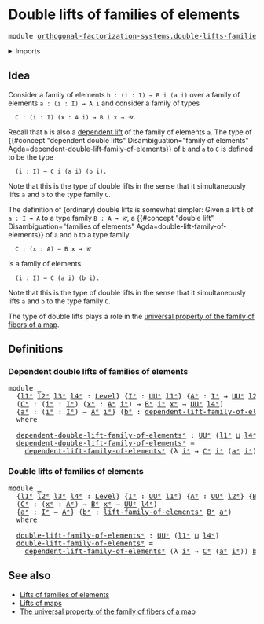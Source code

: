 # Double lifts of families of elements

<pre class="Agda"><a id="49" class="Keyword">module</a> <a id="56" href="orthogonal-factorization-systems.double-lifts-families-of-elements%25E1%25B5%2589.html" class="Module">orthogonal-factorization-systems.double-lifts-families-of-elementsᵉ</a> <a id="124" class="Keyword">where</a>
</pre>
<details><summary>Imports</summary>

<pre class="Agda"><a id="180" class="Keyword">open</a> <a id="185" class="Keyword">import</a> <a id="192" href="foundation.universe-levels%25E1%25B5%2589.html" class="Module">foundation.universe-levelsᵉ</a>

<a id="221" class="Keyword">open</a> <a id="226" class="Keyword">import</a> <a id="233" href="orthogonal-factorization-systems.lifts-families-of-elements%25E1%25B5%2589.html" class="Module">orthogonal-factorization-systems.lifts-families-of-elementsᵉ</a>
</pre>
</details>

## Idea

Consider a family of elements `b : (i : I) → B i (a i)` over a family of
elements `a : (i : I) → A i` and consider a family of types

```text
  C : (i : I) (x : A i) → B i x → 𝒰.
```

Recall that `b` is also a
[dependent lift](orthogonal-factorization-systems.lifts-families-of-elements.md)
of the family of elements `a`. The type of
{{#concept "dependent double lifts" Disambiguation="family of elements" Agda=dependent-double-lift-family-of-elements}}
of `b` and `a` to `C` is defined to be the type

```text
  (i : I) → C i (a i) (b i).
```

Note that this is the type of double lifts in the sense that it simultaneously
lifts `a` and `b` to the type family `C`.

The definition of (ordinary) double lifts is somewhat simpler: Given a lift `b`
of `a : I → A` to a type family `B : A → 𝒰`, a
{{#concept "double lift" Disambiguation="families of elements" Agda=double-lift-family-of-elements}}
of `a` and `b` to a type family

```text
  C : (x : A) → B x → 𝒰
```

is a family of elements

```text
  (i : I) → C (a i) (b i).
```

Note that this is the type of double lifts in the sense that it simultaneously
lifts `a` and `b` to the type family `C`.

The type of double lifts plays a role in the
[universal property of the family of fibers of a map](foundation.universal-property-family-of-fibers-of-maps.md).

## Definitions

### Dependent double lifts of families of elements

<pre class="Agda"><a id="1708" class="Keyword">module</a> <a id="1715" href="orthogonal-factorization-systems.double-lifts-families-of-elements%25E1%25B5%2589.html#1715" class="Module">_</a>
  <a id="1719" class="Symbol">{</a><a id="1720" href="orthogonal-factorization-systems.double-lifts-families-of-elements%25E1%25B5%2589.html#1720" class="Bound">l1ᵉ</a> <a id="1724" href="orthogonal-factorization-systems.double-lifts-families-of-elements%25E1%25B5%2589.html#1724" class="Bound">l2ᵉ</a> <a id="1728" href="orthogonal-factorization-systems.double-lifts-families-of-elements%25E1%25B5%2589.html#1728" class="Bound">l3ᵉ</a> <a id="1732" href="orthogonal-factorization-systems.double-lifts-families-of-elements%25E1%25B5%2589.html#1732" class="Bound">l4ᵉ</a> <a id="1736" class="Symbol">:</a> <a id="1738" href="Agda.Primitive.html#742" class="Postulate">Level</a><a id="1743" class="Symbol">}</a> <a id="1745" class="Symbol">{</a><a id="1746" href="orthogonal-factorization-systems.double-lifts-families-of-elements%25E1%25B5%2589.html#1746" class="Bound">Iᵉ</a> <a id="1749" class="Symbol">:</a> <a id="1751" href="Agda.Primitive.html#429" class="Primitive">UUᵉ</a> <a id="1755" href="orthogonal-factorization-systems.double-lifts-families-of-elements%25E1%25B5%2589.html#1720" class="Bound">l1ᵉ</a><a id="1758" class="Symbol">}</a> <a id="1760" class="Symbol">{</a><a id="1761" href="orthogonal-factorization-systems.double-lifts-families-of-elements%25E1%25B5%2589.html#1761" class="Bound">Aᵉ</a> <a id="1764" class="Symbol">:</a> <a id="1766" href="orthogonal-factorization-systems.double-lifts-families-of-elements%25E1%25B5%2589.html#1746" class="Bound">Iᵉ</a> <a id="1769" class="Symbol">→</a> <a id="1771" href="Agda.Primitive.html#429" class="Primitive">UUᵉ</a> <a id="1775" href="orthogonal-factorization-systems.double-lifts-families-of-elements%25E1%25B5%2589.html#1724" class="Bound">l2ᵉ</a><a id="1778" class="Symbol">}</a> <a id="1780" class="Symbol">{</a><a id="1781" href="orthogonal-factorization-systems.double-lifts-families-of-elements%25E1%25B5%2589.html#1781" class="Bound">Bᵉ</a> <a id="1784" class="Symbol">:</a> <a id="1786" class="Symbol">(</a><a id="1787" href="orthogonal-factorization-systems.double-lifts-families-of-elements%25E1%25B5%2589.html#1787" class="Bound">iᵉ</a> <a id="1790" class="Symbol">:</a> <a id="1792" href="orthogonal-factorization-systems.double-lifts-families-of-elements%25E1%25B5%2589.html#1746" class="Bound">Iᵉ</a><a id="1794" class="Symbol">)</a> <a id="1796" class="Symbol">→</a> <a id="1798" href="orthogonal-factorization-systems.double-lifts-families-of-elements%25E1%25B5%2589.html#1761" class="Bound">Aᵉ</a> <a id="1801" href="orthogonal-factorization-systems.double-lifts-families-of-elements%25E1%25B5%2589.html#1787" class="Bound">iᵉ</a> <a id="1804" class="Symbol">→</a> <a id="1806" href="Agda.Primitive.html#429" class="Primitive">UUᵉ</a> <a id="1810" href="orthogonal-factorization-systems.double-lifts-families-of-elements%25E1%25B5%2589.html#1728" class="Bound">l3ᵉ</a><a id="1813" class="Symbol">}</a>
  <a id="1817" class="Symbol">(</a><a id="1818" href="orthogonal-factorization-systems.double-lifts-families-of-elements%25E1%25B5%2589.html#1818" class="Bound">Cᵉ</a> <a id="1821" class="Symbol">:</a> <a id="1823" class="Symbol">(</a><a id="1824" href="orthogonal-factorization-systems.double-lifts-families-of-elements%25E1%25B5%2589.html#1824" class="Bound">iᵉ</a> <a id="1827" class="Symbol">:</a> <a id="1829" href="orthogonal-factorization-systems.double-lifts-families-of-elements%25E1%25B5%2589.html#1746" class="Bound">Iᵉ</a><a id="1831" class="Symbol">)</a> <a id="1833" class="Symbol">(</a><a id="1834" href="orthogonal-factorization-systems.double-lifts-families-of-elements%25E1%25B5%2589.html#1834" class="Bound">xᵉ</a> <a id="1837" class="Symbol">:</a> <a id="1839" href="orthogonal-factorization-systems.double-lifts-families-of-elements%25E1%25B5%2589.html#1761" class="Bound">Aᵉ</a> <a id="1842" href="orthogonal-factorization-systems.double-lifts-families-of-elements%25E1%25B5%2589.html#1824" class="Bound">iᵉ</a><a id="1844" class="Symbol">)</a> <a id="1846" class="Symbol">→</a> <a id="1848" href="orthogonal-factorization-systems.double-lifts-families-of-elements%25E1%25B5%2589.html#1781" class="Bound">Bᵉ</a> <a id="1851" href="orthogonal-factorization-systems.double-lifts-families-of-elements%25E1%25B5%2589.html#1824" class="Bound">iᵉ</a> <a id="1854" href="orthogonal-factorization-systems.double-lifts-families-of-elements%25E1%25B5%2589.html#1834" class="Bound">xᵉ</a> <a id="1857" class="Symbol">→</a> <a id="1859" href="Agda.Primitive.html#429" class="Primitive">UUᵉ</a> <a id="1863" href="orthogonal-factorization-systems.double-lifts-families-of-elements%25E1%25B5%2589.html#1732" class="Bound">l4ᵉ</a><a id="1866" class="Symbol">)</a>
  <a id="1870" class="Symbol">{</a><a id="1871" href="orthogonal-factorization-systems.double-lifts-families-of-elements%25E1%25B5%2589.html#1871" class="Bound">aᵉ</a> <a id="1874" class="Symbol">:</a> <a id="1876" class="Symbol">(</a><a id="1877" href="orthogonal-factorization-systems.double-lifts-families-of-elements%25E1%25B5%2589.html#1877" class="Bound">iᵉ</a> <a id="1880" class="Symbol">:</a> <a id="1882" href="orthogonal-factorization-systems.double-lifts-families-of-elements%25E1%25B5%2589.html#1746" class="Bound">Iᵉ</a><a id="1884" class="Symbol">)</a> <a id="1886" class="Symbol">→</a> <a id="1888" href="orthogonal-factorization-systems.double-lifts-families-of-elements%25E1%25B5%2589.html#1761" class="Bound">Aᵉ</a> <a id="1891" href="orthogonal-factorization-systems.double-lifts-families-of-elements%25E1%25B5%2589.html#1877" class="Bound">iᵉ</a><a id="1893" class="Symbol">}</a> <a id="1895" class="Symbol">(</a><a id="1896" href="orthogonal-factorization-systems.double-lifts-families-of-elements%25E1%25B5%2589.html#1896" class="Bound">bᵉ</a> <a id="1899" class="Symbol">:</a> <a id="1901" href="orthogonal-factorization-systems.lifts-families-of-elements%25E1%25B5%2589.html#2719" class="Function">dependent-lift-family-of-elementsᵉ</a> <a id="1936" href="orthogonal-factorization-systems.double-lifts-families-of-elements%25E1%25B5%2589.html#1781" class="Bound">Bᵉ</a> <a id="1939" href="orthogonal-factorization-systems.double-lifts-families-of-elements%25E1%25B5%2589.html#1871" class="Bound">aᵉ</a><a id="1941" class="Symbol">)</a>
  <a id="1945" class="Keyword">where</a>

  <a id="1954" href="orthogonal-factorization-systems.double-lifts-families-of-elements%25E1%25B5%2589.html#1954" class="Function">dependent-double-lift-family-of-elementsᵉ</a> <a id="1996" class="Symbol">:</a> <a id="1998" href="Agda.Primitive.html#429" class="Primitive">UUᵉ</a> <a id="2002" class="Symbol">(</a><a id="2003" href="orthogonal-factorization-systems.double-lifts-families-of-elements%25E1%25B5%2589.html#1720" class="Bound">l1ᵉ</a> <a id="2007" href="Agda.Primitive.html#961" class="Primitive Operator">⊔</a> <a id="2009" href="orthogonal-factorization-systems.double-lifts-families-of-elements%25E1%25B5%2589.html#1732" class="Bound">l4ᵉ</a><a id="2012" class="Symbol">)</a>
  <a id="2016" href="orthogonal-factorization-systems.double-lifts-families-of-elements%25E1%25B5%2589.html#1954" class="Function">dependent-double-lift-family-of-elementsᵉ</a> <a id="2058" class="Symbol">=</a>
    <a id="2064" href="orthogonal-factorization-systems.lifts-families-of-elements%25E1%25B5%2589.html#2719" class="Function">dependent-lift-family-of-elementsᵉ</a> <a id="2099" class="Symbol">(λ</a> <a id="2102" href="orthogonal-factorization-systems.double-lifts-families-of-elements%25E1%25B5%2589.html#2102" class="Bound">iᵉ</a> <a id="2105" class="Symbol">→</a> <a id="2107" href="orthogonal-factorization-systems.double-lifts-families-of-elements%25E1%25B5%2589.html#1818" class="Bound">Cᵉ</a> <a id="2110" href="orthogonal-factorization-systems.double-lifts-families-of-elements%25E1%25B5%2589.html#2102" class="Bound">iᵉ</a> <a id="2113" class="Symbol">(</a><a id="2114" href="orthogonal-factorization-systems.double-lifts-families-of-elements%25E1%25B5%2589.html#1871" class="Bound">aᵉ</a> <a id="2117" href="orthogonal-factorization-systems.double-lifts-families-of-elements%25E1%25B5%2589.html#2102" class="Bound">iᵉ</a><a id="2119" class="Symbol">))</a> <a id="2122" href="orthogonal-factorization-systems.double-lifts-families-of-elements%25E1%25B5%2589.html#1896" class="Bound">bᵉ</a>
</pre>
### Double lifts of families of elements

<pre class="Agda"><a id="2180" class="Keyword">module</a> <a id="2187" href="orthogonal-factorization-systems.double-lifts-families-of-elements%25E1%25B5%2589.html#2187" class="Module">_</a>
  <a id="2191" class="Symbol">{</a><a id="2192" href="orthogonal-factorization-systems.double-lifts-families-of-elements%25E1%25B5%2589.html#2192" class="Bound">l1ᵉ</a> <a id="2196" href="orthogonal-factorization-systems.double-lifts-families-of-elements%25E1%25B5%2589.html#2196" class="Bound">l2ᵉ</a> <a id="2200" href="orthogonal-factorization-systems.double-lifts-families-of-elements%25E1%25B5%2589.html#2200" class="Bound">l3ᵉ</a> <a id="2204" href="orthogonal-factorization-systems.double-lifts-families-of-elements%25E1%25B5%2589.html#2204" class="Bound">l4ᵉ</a> <a id="2208" class="Symbol">:</a> <a id="2210" href="Agda.Primitive.html#742" class="Postulate">Level</a><a id="2215" class="Symbol">}</a> <a id="2217" class="Symbol">{</a><a id="2218" href="orthogonal-factorization-systems.double-lifts-families-of-elements%25E1%25B5%2589.html#2218" class="Bound">Iᵉ</a> <a id="2221" class="Symbol">:</a> <a id="2223" href="Agda.Primitive.html#429" class="Primitive">UUᵉ</a> <a id="2227" href="orthogonal-factorization-systems.double-lifts-families-of-elements%25E1%25B5%2589.html#2192" class="Bound">l1ᵉ</a><a id="2230" class="Symbol">}</a> <a id="2232" class="Symbol">{</a><a id="2233" href="orthogonal-factorization-systems.double-lifts-families-of-elements%25E1%25B5%2589.html#2233" class="Bound">Aᵉ</a> <a id="2236" class="Symbol">:</a> <a id="2238" href="Agda.Primitive.html#429" class="Primitive">UUᵉ</a> <a id="2242" href="orthogonal-factorization-systems.double-lifts-families-of-elements%25E1%25B5%2589.html#2196" class="Bound">l2ᵉ</a><a id="2245" class="Symbol">}</a> <a id="2247" class="Symbol">{</a><a id="2248" href="orthogonal-factorization-systems.double-lifts-families-of-elements%25E1%25B5%2589.html#2248" class="Bound">Bᵉ</a> <a id="2251" class="Symbol">:</a> <a id="2253" href="orthogonal-factorization-systems.double-lifts-families-of-elements%25E1%25B5%2589.html#2233" class="Bound">Aᵉ</a> <a id="2256" class="Symbol">→</a> <a id="2258" href="Agda.Primitive.html#429" class="Primitive">UUᵉ</a> <a id="2262" href="orthogonal-factorization-systems.double-lifts-families-of-elements%25E1%25B5%2589.html#2200" class="Bound">l3ᵉ</a><a id="2265" class="Symbol">}</a>
  <a id="2269" class="Symbol">(</a><a id="2270" href="orthogonal-factorization-systems.double-lifts-families-of-elements%25E1%25B5%2589.html#2270" class="Bound">Cᵉ</a> <a id="2273" class="Symbol">:</a> <a id="2275" class="Symbol">(</a><a id="2276" href="orthogonal-factorization-systems.double-lifts-families-of-elements%25E1%25B5%2589.html#2276" class="Bound">xᵉ</a> <a id="2279" class="Symbol">:</a> <a id="2281" href="orthogonal-factorization-systems.double-lifts-families-of-elements%25E1%25B5%2589.html#2233" class="Bound">Aᵉ</a><a id="2283" class="Symbol">)</a> <a id="2285" class="Symbol">→</a> <a id="2287" href="orthogonal-factorization-systems.double-lifts-families-of-elements%25E1%25B5%2589.html#2248" class="Bound">Bᵉ</a> <a id="2290" href="orthogonal-factorization-systems.double-lifts-families-of-elements%25E1%25B5%2589.html#2276" class="Bound">xᵉ</a> <a id="2293" class="Symbol">→</a> <a id="2295" href="Agda.Primitive.html#429" class="Primitive">UUᵉ</a> <a id="2299" href="orthogonal-factorization-systems.double-lifts-families-of-elements%25E1%25B5%2589.html#2204" class="Bound">l4ᵉ</a><a id="2302" class="Symbol">)</a>
  <a id="2306" class="Symbol">{</a><a id="2307" href="orthogonal-factorization-systems.double-lifts-families-of-elements%25E1%25B5%2589.html#2307" class="Bound">aᵉ</a> <a id="2310" class="Symbol">:</a> <a id="2312" href="orthogonal-factorization-systems.double-lifts-families-of-elements%25E1%25B5%2589.html#2218" class="Bound">Iᵉ</a> <a id="2315" class="Symbol">→</a> <a id="2317" href="orthogonal-factorization-systems.double-lifts-families-of-elements%25E1%25B5%2589.html#2233" class="Bound">Aᵉ</a><a id="2319" class="Symbol">}</a> <a id="2321" class="Symbol">(</a><a id="2322" href="orthogonal-factorization-systems.double-lifts-families-of-elements%25E1%25B5%2589.html#2322" class="Bound">bᵉ</a> <a id="2325" class="Symbol">:</a> <a id="2327" href="orthogonal-factorization-systems.lifts-families-of-elements%25E1%25B5%2589.html#2994" class="Function">lift-family-of-elementsᵉ</a> <a id="2352" href="orthogonal-factorization-systems.double-lifts-families-of-elements%25E1%25B5%2589.html#2248" class="Bound">Bᵉ</a> <a id="2355" href="orthogonal-factorization-systems.double-lifts-families-of-elements%25E1%25B5%2589.html#2307" class="Bound">aᵉ</a><a id="2357" class="Symbol">)</a>
  <a id="2361" class="Keyword">where</a>

  <a id="2370" href="orthogonal-factorization-systems.double-lifts-families-of-elements%25E1%25B5%2589.html#2370" class="Function">double-lift-family-of-elementsᵉ</a> <a id="2402" class="Symbol">:</a> <a id="2404" href="Agda.Primitive.html#429" class="Primitive">UUᵉ</a> <a id="2408" class="Symbol">(</a><a id="2409" href="orthogonal-factorization-systems.double-lifts-families-of-elements%25E1%25B5%2589.html#2192" class="Bound">l1ᵉ</a> <a id="2413" href="Agda.Primitive.html#961" class="Primitive Operator">⊔</a> <a id="2415" href="orthogonal-factorization-systems.double-lifts-families-of-elements%25E1%25B5%2589.html#2204" class="Bound">l4ᵉ</a><a id="2418" class="Symbol">)</a>
  <a id="2422" href="orthogonal-factorization-systems.double-lifts-families-of-elements%25E1%25B5%2589.html#2370" class="Function">double-lift-family-of-elementsᵉ</a> <a id="2454" class="Symbol">=</a>
    <a id="2460" href="orthogonal-factorization-systems.lifts-families-of-elements%25E1%25B5%2589.html#2719" class="Function">dependent-lift-family-of-elementsᵉ</a> <a id="2495" class="Symbol">(λ</a> <a id="2498" href="orthogonal-factorization-systems.double-lifts-families-of-elements%25E1%25B5%2589.html#2498" class="Bound">iᵉ</a> <a id="2501" class="Symbol">→</a> <a id="2503" href="orthogonal-factorization-systems.double-lifts-families-of-elements%25E1%25B5%2589.html#2270" class="Bound">Cᵉ</a> <a id="2506" class="Symbol">(</a><a id="2507" href="orthogonal-factorization-systems.double-lifts-families-of-elements%25E1%25B5%2589.html#2307" class="Bound">aᵉ</a> <a id="2510" href="orthogonal-factorization-systems.double-lifts-families-of-elements%25E1%25B5%2589.html#2498" class="Bound">iᵉ</a><a id="2512" class="Symbol">))</a> <a id="2515" href="orthogonal-factorization-systems.double-lifts-families-of-elements%25E1%25B5%2589.html#2322" class="Bound">bᵉ</a>
</pre>
## See also

- [Lifts of families of elements](orthogonal-factorization-systems.lifts-families-of-elements.md)
- [Lifts of maps](orthogonal-factorization-systems.lifts-of-maps.md)
- [The universal property of the family of fibers of a map](foundation.universal-property-family-of-fibers-of-maps.md)